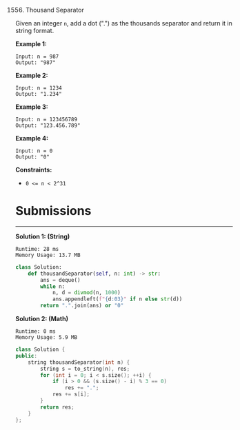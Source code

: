 1556. Thousand Separator

Given an integer `n`, add a dot (".") as the thousands separator and return it in string format.

 

**Example 1:**
```
Input: n = 987
Output: "987"
```

**Example 2:**
```
Input: n = 1234
Output: "1.234"
```

**Example 3:**
```
Input: n = 123456789
Output: "123.456.789"
```

**Example 4:**
```
Input: n = 0
Output: "0"
```

**Constraints:**

* `0 <= n < 2^31`

# Submissions
---
**Solution 1: (String)**
```
Runtime: 28 ms
Memory Usage: 13.7 MB
```
```python
class Solution:
    def thousandSeparator(self, n: int) -> str:
        ans = deque()
        while n: 
            n, d = divmod(n, 1000)
            ans.appendleft(f"{d:03}" if n else str(d))
        return ".".join(ans) or "0"
```

**Solution 2: (Math)**
```
Runtime: 0 ms
Memory Usage: 5.9 MB
```
```c++
class Solution {
public:
    string thousandSeparator(int n) {
        string s = to_string(n), res;
        for (int i = 0; i < s.size(); ++i) {
            if (i > 0 && (s.size() - i) % 3 == 0)
                res += ".";
            res += s[i];
        }
        return res;
    }
};
```